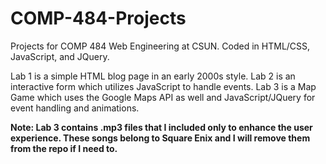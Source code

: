 # COMP-484-Projects
Projects for COMP 484 Web Engineering at CSUN. Coded in HTML/CSS, JavaScript, and JQuery.

Lab 1 is a simple HTML blog page in an early 2000s style. Lab 2 is an interactive form which utilizes JavaScript to handle events. Lab 3 is a Map Game which uses the Google Maps API as well and JavaScript/JQuery for event handling and animations. 

**Note: Lab 3 contains .mp3 files that I included only to enhance the user experience. These songs belong to Square Enix and I will remove them from the repo if I need to.**
